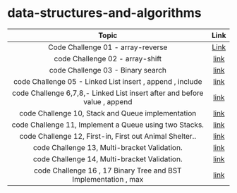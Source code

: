 # data-structures-and-algorithms

|                                 Topic                                 |                                                       Link                                                       |
| :-------------------------------------------------------------------: | :--------------------------------------------------------------------------------------------------------------: |
|                   Code Challenge 01 - array-reverse                   | [Link](https://github.com/HamzaQahoush/data-structures-and-algorithms/blob/main/array-reverse/array-reverse.md)  |
|                    code Challenge 02 - array-shift                    |   [link](https://github.com/HamzaQahoush/data-structures-and-algorithms/blob/main/array-shift/array-shift.md)    |
|                   code Challenge 03 - Binary search                   | [link](https://github.com/HamzaQahoush/data-structures-and-algorithms/blob/main/BinarySearch/BinarySearch%20.md) |
|       code Challenge 05 - Linked List insert , append , include       |           [link](https://github.com/HamzaQahoush/data-structures-and-algorithms/tree/main/linked_list)           |
| code Challenge 6,7,8,- Linked List insert after and before value , append |           [link](https://github.com/HamzaQahoush/data-structures-and-algorithms--Python/tree/master/data_structures_and_algorithms_python/data_structures/linked_list)           |
| code Challenge 10, Stack and Queue implementation| [link](https://bit.ly/2T5Ayim)  |
| code Challenge 11, Implement a Queue using two Stacks.| [link](https://bit.ly/3jxdzYn)  |
| code Challenge 12, First-in, First out Animal Shelter..| [link](https://bit.ly/3AeMWgG)  |
| code Challenge 13, Multi-bracket Validation.| [link](https://bit.ly/2UNhvtH)  |
| code Challenge 14, Multi-bracket Validation.| [link](https://bit.ly/2UNhvtH)  |
| code Challenge 16 , 17 Binary Tree and BST Implementation , max | [link](https://bit.ly/3gZfzqr)  |
